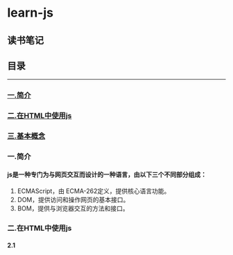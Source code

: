 # learn-js

读书笔记
----

## 目录


*************
### <a href="#js 简介">一.简介</a>
### <a href="#HTML">二.在HTML中使用js</a>
### <a href="#基本概念">三.基本概念</a>
### <a name="js 简介">一.简介</a>

#### js是一种专门为与网页交互而设计的一种语言，由以下三个不同部分组成：
1. ECMAScript，由 ECMA-262定义，提供核心语言功能。
2. DOM，提供访问和操作网页的基本接口。
3. BOM，提供与浏览器交互的方法和接口。    

### <a name="#HTML">二.在HTML中使用js</a>

#### 2.1 <script> 元素

##### 属性:
1. async:可选。表示立即下载脚本，但补妨碍页面中的其他操作。
2. defer:可选。表示脚本可以延迟到文档解析再执行。**只对外部文件有效**。
3. src: 可选。包含要执行代码的外部文件。
4. type:可选 表示编写代码使用的脚本语言的内容类型。默认text/javascript。  

  **&emsp;无论如何包含代码，只要不存在defer和async属性，浏览器都会按照该元素再页面中的出现的先后顺序对他们依次进行解析。**  

  **&emsp;在现实当中，延迟脚本（标签里面的defer='defer'）不一定会按照顺序执行，也不一定会在DOMContenLoaded 事件触发之前执行，因此最好只包含一个延迟脚本。**  

  **&emsp;同样与defer类似，async属性只适用于外部脚本文件，并告诉浏览器立即下载文件，但与defer不同的是，有该标记的脚本并不保证按照他们指定的先后顺序执行。（目的是不让浏览器等待该脚本下载和执行，从而异步加载页面，和其它内容）**
#### 2.2 js引入外部文件的优点:
1. 可维护性。
2. 可缓存。
3. 适应未来。

### <a name="基本概念">三.基本概念</a>
##### 3.1 语法：
**&emsp;在函数中用（let,var,const）声明一个变量，当函数被调用时，就会创建该变量并且为其赋值，在此之后，这个变量又会立即被销毁。在非严格模式下可以直接省略操作符，在函数体内被调用时声明一个全局变量（严格模式下报错）**  

**&emsp;可以用一条语句定义多个变量，只要把每个变量用逗号分开即可（如下）**
```
var message = 'hi',
    shu = 'yuan',
    yuan = 123;
```
##### 3.2 数据类型
&emsp;EMCAScript有五种基本数据类型，分别为，undifined,null,string,boolean,number(ES6新增了一种类字符串类型Symbol),还有一种复杂的数据类型——object。

###### 3.2.1 typeof操作符
&emsp;其用来检测给定变量的数据类型，返回值为字符串：
1. 'undifined'————如果这个值未定义。
2. 'boolean'————如果这个值是布尔值。
3. 'string'————如果这个值是字符串。
4. 'number'————如果这个值是数值。
5. 'object'————如果这个值是对象或者是null。
6. 'function'————如果这个值是函数。  
**&emsp;typeof操作符虽然是一个操作符，其也可以类似函数一样的使用括号，但是不是必须的**  
**&emsp;`typeof null = 'object';`是因为特殊值null被认为是一个空对象的引用，因为函数相对于对象来说自身有一些特殊的属性，因此通过typeof操作符来区分函数和其它对象是有必要的。**  
###### 3.4.2 undifined
**&emsp;对未初始化的变量执行typeof会返回undifined，对未声明的变量执行该操作符也同样会返回undifined值（只有在这种情况和delete使用未声明，的变量才不会报错）**
###### 3.4.3 null
**&emsp;值唯一的两个数据类型：undifined、null。只要意在保存对象的变量还没有真正的保存对象，就应该明确的让该变量保存null值。这样不仅可以体现null作为空对象指针的惯例，也有助于进一步区分null和undifined。**
###### 3.4.4 boolean
数据类型|转换为true的值|转换为false的值
--|:--:|--:
Boolean|true|false
String|任意非空字符串|''
Number|任意非零数值|0和NAN
Object|任何对象|null
undifinde|不适用|undifined



